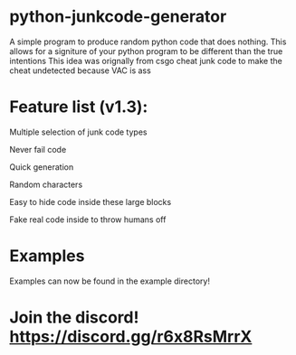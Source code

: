 # python-junkcode-generator
A simple program to produce random python code that does nothing.
This allows for a signiture of your python program to be different than the true intentions
This idea was orignally from csgo cheat junk code to make the cheat undetected because VAC is ass

# Feature list (v1.3):

Multiple selection of junk code types

Never fail code

Quick generation

Random characters

Easy to hide code inside these large blocks

Fake real code inside to throw humans off

# Examples

Examples can now be found in the example directory!

# Join the discord! https://discord.gg/r6x8RsMrrX
